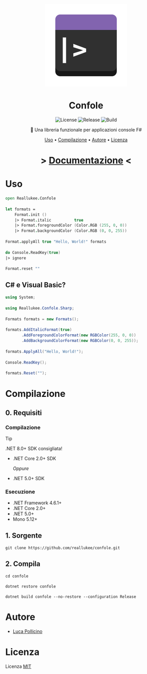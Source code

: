 <div align="center">

<img src="./assets/confole.png" width="256px" height="256px" />

# Confole

![License](https://img.shields.io/github/license/reallukee/confole)
![Release](https://img.shields.io/github/v/release/reallukee/confole?include_prereleases)
![Build](https://img.shields.io/github/actions/workflow/status/reallukee/confole/build.yml)

🎨 Una libreria funzionale per applicazioni console F#

[Uso](#uso)
•
[Compilazione](#compilazione)
•
[Autore](#autore)
•
[Licenza](#licenza)

</div>



<div align="center">

# > [Documentazione](./DOCS.md) <

</div>



# Uso

```fsharp
open Reallukee.Confole

let formats =
    Format.init ()
    |> Format.italic          true
    |> Format.foregroundColor (Color.RGB (255, 0, 0))
    |> Format.backgroundColor (Color.RGB (0, 0, 255))

Format.applyAll true "Hello, World!" formats

do Console.ReadKey(true)
|> ignore

Format.reset ""
```

## C# e Visual Basic?

```csharp
using System;

using Reallukee.Confole.Sharp;

Formats formats = new Formats();

formats.AddItalicFormat(true)
       .AddForegroundColorFormat(new RGBColor(255, 0, 0))
       .AddBackgroundColorFormat(new RGBColor(0, 0, 255));

formats.ApplyAll("Hello, World!");

Console.ReadKey();

formats.Reset("");
```



# Compilazione

## 0. Requisiti

### Compilazione

> [!TIP]
> .NET 8.0+ SDK consigliata!

* .NET Core 2.0+ SDK

  *Oppure*

* .NET 5.0+ SDK

### Esecuzione

* .NET Framework 4.6.1+
* .NET Core 2.0+
* .NET 5.0+
* Mono 5.12+

## 1. Sorgente

```
git clone https://github.com/reallukee/confole.git
```

## 2. Compila

```
cd confole

dotnet restore confole

dotnet build confole --no-restore --configuration Release
```



# Autore

- [Luca Pollicino](https://github.com/reallukee)



# Licenza

Licenza [MIT](./LICENSE)
